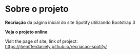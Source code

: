 # Sobre o projeto

**Recriação** da página inicial do site Spotify utilizando Bootstrap 3

**Veja o projeto online**

Visit the page of site, link of project: https://jhenifferdaniely.github.io/recriacao-spotify/
